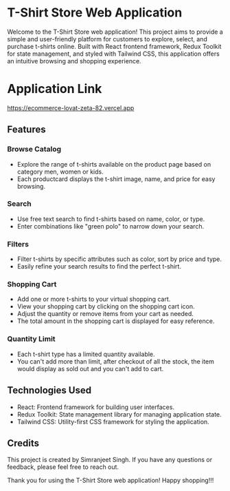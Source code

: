 # T-Shirt Store Web Application

Welcome to the T-Shirt Store web application! This project aims to provide a simple and user-friendly platform for customers to explore, select, and purchase t-shirts online. Built with React frontend framework, Redux Toolkit for state management, and styled with Tailwind CSS, this application offers an intuitive browsing and shopping experience.

# Application Link
https://ecommerce-lovat-zeta-82.vercel.app

## Features

### Browse Catalog
- Explore the range of t-shirts available on the product page based on category men, women or kids.
- Each productcard displays the t-shirt image, name, and price for easy browsing.

### Search
- Use free text search to find t-shirts based on name, color, or type.
- Enter combinations like "green polo" to narrow down your search.

### Filters
- Filter t-shirts by specific attributes such as color, sort by price and type.
- Easily refine your search results to find the perfect t-shirt.

### Shopping Cart
- Add one or more t-shirts to your virtual shopping cart.
- View your shopping cart by clicking on the shopping cart icon.
- Adjust the quantity or remove items from your cart as needed.
- The total amount in the shopping cart is displayed for easy reference.

### Quantity Limit
- Each t-shirt type has a limited quantity available.
- You can't add more than limit, after checkout of all the stock, the item would display as sold out and you can't add to cart.

## Technologies Used

- React: Frontend framework for building user interfaces.
- Redux Toolkit: State management library for managing application state.
- Tailwind CSS: Utility-first CSS framework for styling the application.

## Credits

This project is created by Simranjeet Singh. If you have any questions or feedback, please feel free to reach out.

Thank you for using the T-Shirt Store web application! Happy shopping!!!
